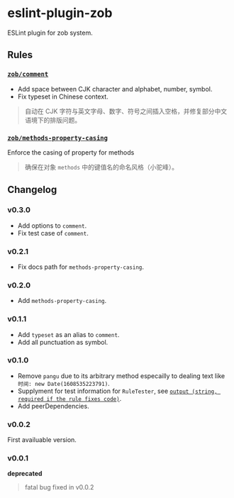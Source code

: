 # eslint-plugin-zob

ESLint plugin for zob system.

## Rules

### [`zob/comment`](docs/comment.md)

- Add space between CJK character and alphabet, number, symbol.
- Fix typeset in Chinese context.

> 自动在 CJK 字符与英文字母、数字、符号之间插入空格，并修复部分中文语境下的排版问题。

### [`zob/methods-property-casing`](docs/methods-property-casing.md)

Enforce the casing of property for methods

> 确保在对象 `methods` 中的键值名的命名风格（小驼峰）。

## Changelog

### v0.3.0

- Add options to `comment`.
- Fix test case of `comment`.

### v0.2.1

- Fix docs path for `methods-property-casing`.

### v0.2.0

- Add `methods-property-casing`.

### v0.1.1

- Add `typeset` as an alias to `comment`.
- Add all punctuation as symbol.

### v0.1.0

- Remove `pangu` due to its arbitrary method especailly to dealing text like `时间: new Date(1608535223791)`.
- Supplyment for test information for `RuleTester`, see [`output (string, required if the rule fixes code)`](https://eslint.org/docs/developer-guide/nodejs-api#ruletester).
- Add peerDependencies.

### v0.0.2

First availuable version.

### v0.0.1

**deprecated**

> fatal bug fixed in v0.0.2
